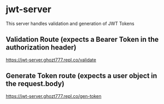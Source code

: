 # jwt-server
This server handles validation and generation of JWT Tokens 
<br />
## Validation Route (expects a Bearer Token in the authorization header)
https://jwt-server.ghozt777.repl.co/validate
<br />
## Generate Token route (expects a user object in the request.body)
https://jwt-server.ghozt777.repl.co/gen-token
